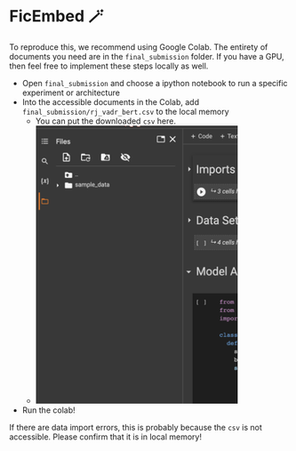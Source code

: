 # FicEmbed 🪄
To reproduce this, we recommend using Google Colab. The entirety of documents you need are in the `final_submission` folder. If you have a GPU, then feel free to implement these steps locally as well.
- Open `final_submission` and choose a ipython notebook to run a specific experiment or architecture
- Into the accessible documents in the Colab, add `final_submission/rj_vadr_bert.csv` to the local memory
  - You can put the downloaded `csv` here.
  - <img src="docs/drophere.png" height="500px"></img>
- Run the colab!

If there are data import errors, this is probably because the `csv` is not accessible. Please confirm that it is in local memory!


